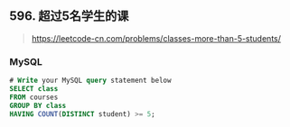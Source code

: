 ## 596. 超过5名学生的课
> https://leetcode-cn.com/problems/classes-more-than-5-students/


### MySQL
```sql
# Write your MySQL query statement below
SELECT class
FROM courses
GROUP BY class
HAVING COUNT(DISTINCT student) >= 5;
```
